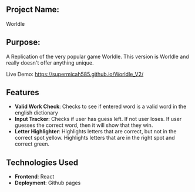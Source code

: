 ## Project Name: 
Worldle

## Purpose: 
A Replication of the very popular game Worldle. This version is Worldle and really doesn't offer anything unique. 

Live Demo: https://supermicah585.github.io/Worldle_V2/

## Features  
- **Valid Work Check**: Checks to see if entered word is a valid word in the english dictionary
- **Input Tracker**: Checks if user has guess left. If not user loses. If user guesses the correct word, then it will show that they win.
- **Letter Highlighter**: Highlights letters that are correct, but not in the correct spot yellow. Highlights letters that are in the right spot and correct green.

## Technologies Used
- **Frontend**: React
- **Deployment**: Github pages

